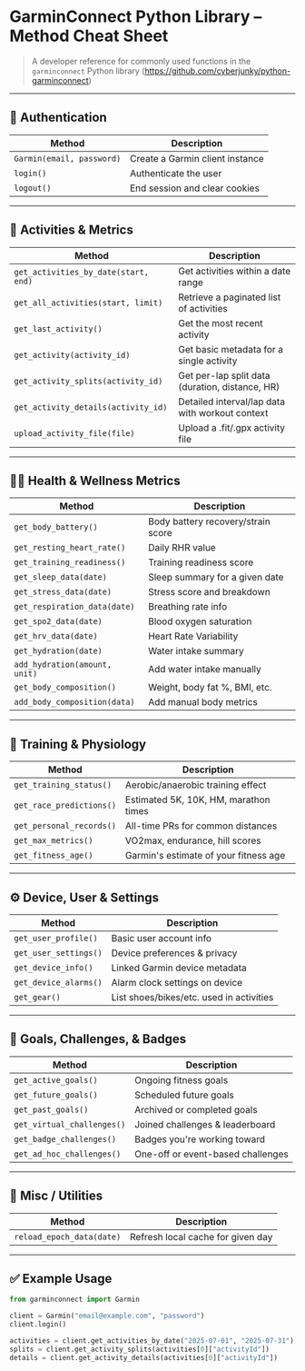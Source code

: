 # GarminConnect Python Library – Method Cheat Sheet

> A developer reference for commonly used functions in the `garminconnect` Python library (https://github.com/cyberjunky/python-garminconnect)

---

## 🧭 Authentication

| Method | Description |
|--------|-------------|
| `Garmin(email, password)` | Create a Garmin client instance |
| `login()` | Authenticate the user |
| `logout()` | End session and clear cookies |

---

## 📅 Activities & Metrics

| Method | Description |
|--------|-------------|
| `get_activities_by_date(start, end)` | Get activities within a date range |
| `get_all_activities(start, limit)` | Retrieve a paginated list of activities |
| `get_last_activity()` | Get the most recent activity |
| `get_activity(activity_id)` | Get basic metadata for a single activity |
| `get_activity_splits(activity_id)` | Get per-lap split data (duration, distance, HR) |
| `get_activity_details(activity_id)` | Detailed interval/lap data with workout context |
| `upload_activity_file(file)` | Upload a .fit/.gpx activity file |

---

## 🏃‍♀️ Health & Wellness Metrics

| Method | Description |
|--------|-------------|
| `get_body_battery()` | Body battery recovery/strain score |
| `get_resting_heart_rate()` | Daily RHR value |
| `get_training_readiness()` | Training readiness score |
| `get_sleep_data(date)` | Sleep summary for a given date |
| `get_stress_data(date)` | Stress score and breakdown |
| `get_respiration_data(date)` | Breathing rate info |
| `get_spo2_data(date)` | Blood oxygen saturation |
| `get_hrv_data(date)` | Heart Rate Variability |
| `get_hydration(date)` | Water intake summary |
| `add_hydration(amount, unit)` | Add water intake manually |
| `get_body_composition()` | Weight, body fat %, BMI, etc. |
| `add_body_composition(data)` | Add manual body metrics |

---

## 🧠 Training & Physiology

| Method | Description |
|--------|-------------|
| `get_training_status()` | Aerobic/anaerobic training effect |
| `get_race_predictions()` | Estimated 5K, 10K, HM, marathon times |
| `get_personal_records()` | All-time PRs for common distances |
| `get_max_metrics()` | VO2max, endurance, hill scores |
| `get_fitness_age()` | Garmin's estimate of your fitness age |

---

## ⚙️ Device, User & Settings

| Method | Description |
|--------|-------------|
| `get_user_profile()` | Basic user account info |
| `get_user_settings()` | Device preferences & privacy |
| `get_device_info()` | Linked Garmin device metadata |
| `get_device_alarms()` | Alarm clock settings on device |
| `get_gear()` | List shoes/bikes/etc. used in activities |

---

## 🏁 Goals, Challenges, & Badges

| Method | Description |
|--------|-------------|
| `get_active_goals()` | Ongoing fitness goals |
| `get_future_goals()` | Scheduled future goals |
| `get_past_goals()` | Archived or completed goals |
| `get_virtual_challenges()` | Joined challenges & leaderboard |
| `get_badge_challenges()` | Badges you're working toward |
| `get_ad_hoc_challenges()` | One-off or event-based challenges |

---

## 🔁 Misc / Utilities

| Method | Description |
|--------|-------------|
| `reload_epoch_data(date)` | Refresh local cache for given day |

---

## ✅ Example Usage

```python
from garminconnect import Garmin

client = Garmin("email@example.com", "password")
client.login()

activities = client.get_activities_by_date("2025-07-01", "2025-07-31")
splits = client.get_activity_splits(activities[0]["activityId"])
details = client.get_activity_details(activities[0]["activityId"])
```
